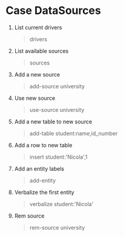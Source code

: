 # Case DataSources

1. List current drivers

    >drivers

2. List available sources

    >sources

3. Add a new source

    >add-source university

4. Use new source

   >use-source university

5. Add a new table to new source

   >add-table student:name,id_number

6. Add a row to new table

   >insert student:'Nicola',1

7. Add an entity labels

   >add-entity 

8. Verbalize the first entity

   >verbalize student:'Nicola'

9. Rem source

   >rem-source university
